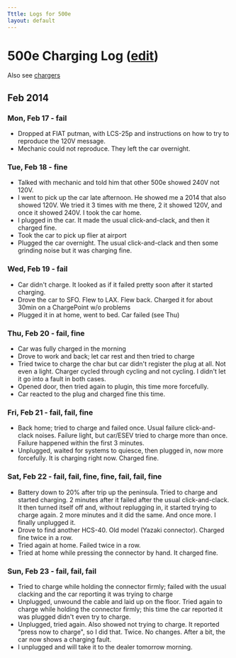 ```yaml
---
Tttle: Logs for 500e
layout: default
---
```


# 500e Charging Log ([edit](https://github.com/pelegri/pelegri.github.com/edit/master/500e/charging/log.md))

Also see [chargers](chargers.html)

## Feb 2014

### Mon, Feb 17 - fail
* Dropped at FIAT putman, with LCS-25p and instructions on how to try to reproduce the 120V message.
* Mechanic could not reproduce.  They left the car overnight.

### Tue, Feb 18 - fine
* Talked with mechanic and told him that other 500e showed 240V not 120V.
* I went to pick up the car late afternoon.  He showed me a 2014 that also showed 120V.  We tried it 3 times with me there, 2 it showed 120V, and once it showed 240V.  I took the car home.
* I plugged in the car.  It made the usual click-and-clack, and then it charged fine.
* Took the car to pick up flier at airport
* Plugged the car overnight.  The usual click-and-clack and then some grinding noise but it was charging fine.

### Wed, Feb 19 - fail
* Car didn't charge.  It looked as if it failed pretty soon after it started charging.
* Drove the car to SFO.  Flew to LAX.  Flew back.  Charged it for about 30min on a ChargePoint w/o problems
* Plugged it in at home, went to bed.  Car failed (see Thu)

### Thu, Feb 20 - fail, fine
* Car was fully charged in the morning
* Drove to work and back; let car rest and then tried to charge
* Tried twice to charge the char but car didn't register the plug at all.  Not even a light.  Charger cycled through cycling and not cycling.  I didn't let it go into a fault in both cases.
* Opened door, then tried again to plugin, this time more forcefully.
* Car reacted to the plug and charged fine this time.

### Fri, Feb 21 - fail, fail, fine
* Back home; tried to charge and failed once.  Usual failure click-and-clack noises.  Failure light, but car/ESEV tried to charge more than once.  Failure happened within the first 3 minutes.
* Unplugged, waited for systems to quiesce, then plugged in, now more forcefully.  It is charging right now.  Charged fine.

### Sat, Feb 22 - fail, fail, fine, fine, fail, fail, fine
* Battery down to 20% after trip up the peninsula.  Tried to charge and started charging.  2 minutes after it failed after the usual click-and-clack.  It then turned itself off and, without replugging in, it started trying to charge again.  2 more minutes and it did the same.  And once more.  I finally unplugged it.
* Drove to find another HCS-40.  Old model (Yazaki connector). Charged fine twice in a row.
* Tried again at home.  Failed twice in a row.
* Tried at home while pressing the connector by hand.  It charged fine.

### Sun, Feb 23 - fail, fail, fail
* Tried to charge while holding the connector firmly; failed with the usual clacking and the car reporting it was trying to charge
* Unplugged, unwound the cable and laid up on the floor. Tried again to charge while holding the connector firmly; this time the car reported it was plugged didn't even try to charge.
* Unplugged, tried again.  Also showed not trying to charge.  It reported "press now to charge", so I did that.  Twice.  No changes.  After a bit, the car now shows a charging fault.
* I unplugged and will take it to the dealer tomorrow morning.
